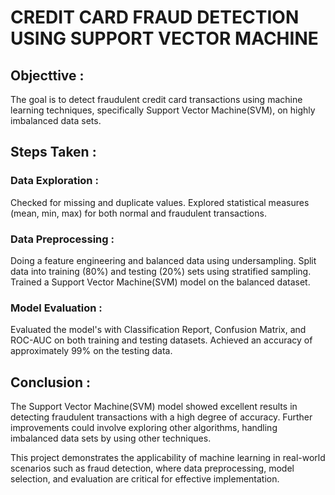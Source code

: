 # CREDIT CARD FRAUD DETECTION USING SUPPORT VECTOR MACHINE

## Objecttive :

The goal is to detect fraudulent credit card transactions using machine learning techniques, specifically Support Vector Machine(SVM), on highly imbalanced data sets.

## Steps Taken :

### Data Exploration :

Checked for missing and duplicate values. Explored statistical measures (mean, min, max) for both normal and fraudulent transactions.

### Data Preprocessing :

Doing a feature engineering and balanced data using undersampling. Split data into training (80%) and testing (20%) sets using stratified sampling. Trained a Support Vector Machine(SVM) model on the balanced dataset.

### Model Evaluation :

Evaluated the model's with Classification Report, Confusion Matrix, and ROC-AUC on both training and testing datasets. Achieved an accuracy of approximately 99% on the testing data.

## Conclusion :

The Support Vector Machine(SVM) model showed excellent results in detecting fraudulent transactions with a high degree of accuracy. Further improvements could involve exploring other algorithms, handling imbalanced data sets by using other techniques.

This project demonstrates the applicability of machine learning in real-world scenarios such as fraud detection, where data preprocessing, model selection, and evaluation are critical for effective implementation.
